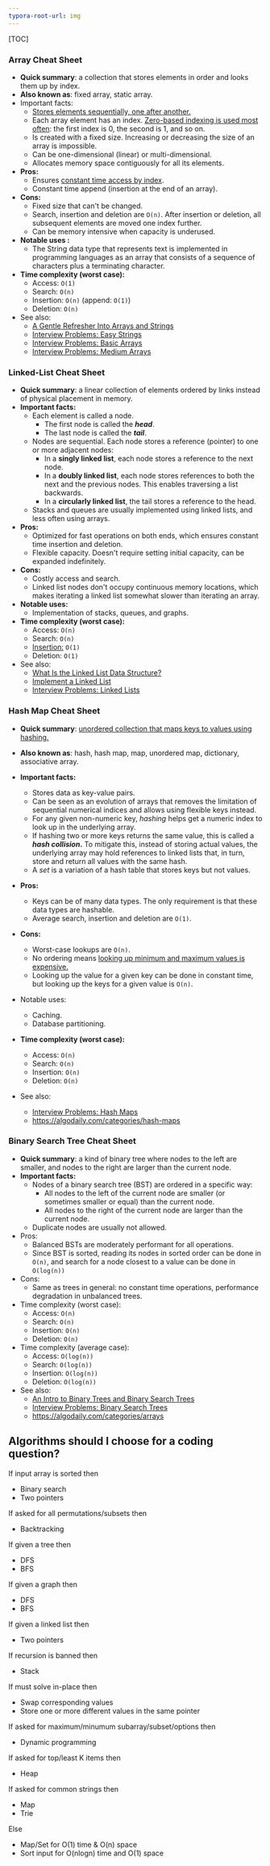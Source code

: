 ```yaml
---
typora-root-url: img
---
```




[TOC]



### Array Cheat Sheet

- **Quick summary**: a collection that stores elements in order and looks them up by index.
- **Also known as**: fixed array, static array.
- Important facts:
  - <u>Stores elements sequentially, one after another.</u>
  - Each array element has an index. <u>Zero-based indexing is used most often</u>: the first index is 0, the second is 1, and so on.
  - Is created with a fixed size. Increasing or decreasing the size of an array is impossible.
  - Can be one-dimensional (linear) or multi-dimensional.
  - Allocates memory space contiguously for all its elements.
- **Pros:**
  - Ensures <u>constant time access by index</u>.
  - Constant time append (insertion at the end of an array).
- **Cons:**
  - Fixed size that can't be changed.
  - Search, insertion and deletion are `O(n)`. After insertion or deletion, all subsequent elements are moved one index further.
  - Can be memory intensive when capacity is underused.
- **Notable uses :**
  - The String data type that represents text is implemented in programming languages as an array that consists of a sequence of characters plus a terminating character.
- **Time complexity (worst case):**
  - Access: `O(1)`
  - Search: `O(n)`
  - Insertion: `O(n)` (append: `O(1)`)
  - Deletion: `O(n)`
- See also:
  - [A Gentle Refresher Into Arrays and Strings](https://algodaily.com/lessons/a-gentle-refresher-into-arrays-and-strings/?view=article)
  - [Interview Problems: Easy Strings](https://algodaily.com/categories/easy-strings)
  - [Interview Problems: Basic Arrays](https://algodaily.com/categories/arrays)
  - [Interview Problems: Medium Arrays](https://algodaily.com/categories/medium-arrays)



### Linked-List Cheat Sheet

- **Quick summary**: a linear collection of elements ordered by links instead of physical placement in memory.
- **Important facts:**
  - Each element is called a node.
    - The first node is called the ***head***.
    - The last node is called the ***tail***.
  - Nodes are sequential. Each node stores a reference (pointer) to one or more adjacent nodes:
    - In a **singly linked list**, each node stores a reference to the next node.
    - In a **doubly linked list**, each node stores references to both the next and the previous nodes. This enables traversing a list backwards.
    - In a **circularly linked list**, the tail stores a reference to the head.
  - Stacks and queues are usually implemented using linked lists, and less often using arrays.
- **Pros:**
  - Optimized for fast operations on both ends, which ensures constant time insertion and deletion.
  - Flexible capacity. Doesn't require setting initial capacity, can be expanded indefinitely.
- **Cons:**
  - Costly access and search.
  - Linked list nodes don't occupy continuous memory locations, which makes iterating a linked list somewhat slower than iterating an array.
- **Notable uses:**
  - Implementation of stacks, queues, and graphs.
- **Time complexity (worst case):**
  - Access: `O(n)`
  - Search: `O(n)`
  - <u>Insertion:</u> `O(1)`
  - Deletion: `O(1)`
- See also:
  - [What Is the Linked List Data Structure?](https://algodaily.com/lessons/what-is-the-linked-list-data-structure?view=article)
  - [Implement a Linked List](https://algodaily.com/challenges/implement-a-linked-list/?view=article)
  - [Interview Problems: Linked Lists](https://algodaily.com/categories/linked-lists)



### Hash Map Cheat Sheet

- **Quick summary**: <u>unordered collection that maps keys to values using hashing.</u>

- **Also known as**: hash, hash map, map, unordered map, dictionary, associative array.

- **Important facts:**

  - Stores data as key-value pairs.
  - Can be seen as an evolution of arrays that removes the limitation of sequential numerical indices and allows using flexible keys instead.
  - For any given non-numeric key, *hashing* helps get a numeric index to look up in the underlying array.
  - If hashing two or more keys returns the same value, this is called a ***hash collision*.** To mitigate this, instead of storing actual values, the underlying array may hold references to linked lists that, in turn, store and return all values with the same hash.
  - A *set* is a variation of a hash table that stores keys but not values.

- **Pros:**

  - Keys can be of many data types. The only requirement is that these data types are hashable.
  - Average search, insertion and deletion are `O(1)`.

- **Cons:**

  - Worst-case lookups are `O(n)`.
  - No ordering means <u>looking up minimum and maximum values is expensive.</u>
  - Looking up the value for a given key can be done in constant time, but looking up the keys for a given value is `O(n)`.

- Notable uses:

  - Caching.
  - Database partitioning.

- **Time complexity (worst case):**

  - Access: `O(n)`
  - Search: `O(n)`
  - Insertion: `O(n)`
  - Deletion: `O(n)`

- See also:

  - [Interview Problems: Hash Maps](https://algodaily.com/categories/hash-maps)
  - https://algodaily.com/categories/hash-maps

  

### Binary Search Tree Cheat Sheet

- **Quick summary**: a kind of binary tree where nodes to the left are smaller, and nodes to the right are larger than the current node.
- **Important facts:**
  - Nodes of a binary search tree (BST) are ordered in a specific way:
    - All nodes to the left of the current node are smaller (or sometimes smaller or equal) than the current node.
    - All nodes to the right of the current node are larger than the current node.
  - Duplicate nodes are usually not allowed.
- Pros:
  - Balanced BSTs are moderately performant for all operations.
  - Since BST is sorted, reading its nodes in sorted order can be done in `O(n)`, and search for a node closest to a value can be done in `O(log(n))`
- Cons:
  - Same as trees in general: no constant time operations, performance degradation in unbalanced trees.
- Time complexity (worst case):
  - Access: `O(n)`
  - Search: `O(n)`
  - Insertion: `O(n)`
  - Deletion: `O(n)`
- Time complexity (average case):
  - Access: `O(log(n))`
  - Search: `O(log(n))`
  - Insertion: `O(log(n))`
  - Deletion: `O(log(n))`
- See also:
  - [An Intro to Binary Trees and Binary Search Trees](https://algodaily.com/lessons/an-intro-to-binary-trees-and-search-trees)
  - [Interview Problems: Binary Search Trees](https://algodaily.com/categories/binary-search-trees)
  - https://algodaily.com/categories/arrays





## Algorithms should I choose for a coding question?

If input array is sorted then

- Binary search
- Two pointers

If asked for all permutations/subsets then
- Backtracking

If given a tree then
- DFS
- BFS

If given a graph then
- DFS
- BFS

If given a linked list then
- Two pointers

If recursion is banned then
- Stack

If must solve in-place then
- Swap corresponding values
- Store one or more different values in the same pointer

If asked for maximum/minumum subarray/subset/options then
- Dynamic programming

If asked for top/least K items then
- Heap

If asked for common strings then
- Map
- Trie

Else
- Map/Set for O(1) time & O(n) space
- Sort input for O(nlogn) time and O(1) space
